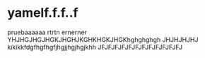 # yamelf.f.f..f
pruebaaaaaa
rtrtn ernerner
YHJHGJHGJHGKJHGHJKGHKHGKJHGKhghghghgh
JHJHJHJHJ
kikikkfdgfhgfhgfjhgjjhgjhgjkhh
JFJFJFJFJFJFJFJFJFJFJFJFJ
